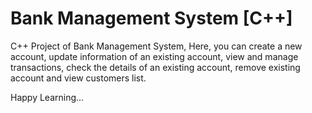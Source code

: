 # Bank Management System [C++]
C++ Project of Bank Management System, Here, you can create a new account, update information of an existing account, view and manage transactions, check the details of an existing account, remove existing account and view customers list.

Happy Learning...
